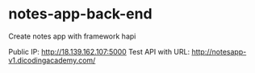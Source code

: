 # notes-app-back-end
Create notes app with framework hapi

Public IP: http://18.139.162.107:5000
Test API with URL: http://notesapp-v1.dicodingacademy.com/
